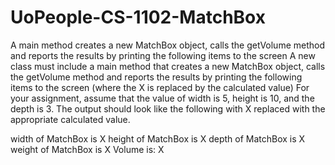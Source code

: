 # UoPeople-CS-1102-MatchBox
A main method creates a new MatchBox object, calls the getVolume method and reports the results by printing the following items to the screen
A new class must include a main method that creates a new MatchBox object,
calls the getVolume method and reports the results by printing the following items to the screen
(where the X is replaced by the calculated value) For your assignment,
assume that the value of width is 5, height is 10, and the depth is 3.
The output should look like the following with X replaced with the appropriate calculated value.

width of MatchBox is X
height of MatchBox is X
depth of MatchBox is X
weight of MatchBox is X
Volume is: X
